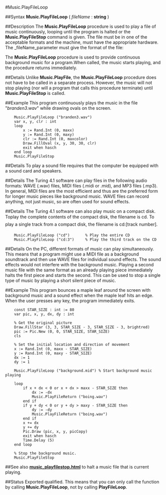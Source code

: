 
#Music.PlayFileLoop

##Syntax
**Music.PlayFileLoop** ( _fileName_ : **string** )



##Description
The **Music.PlayFileLoop** procedure is used to play a file of music continuously, looping until the program is halted or the **Music.PlayFileStop** command is given. The file must be in one of the acceptable formats and the machine, must have the appropriate hardware.
The _fileName_parameter must give the format of the file:





The **Music.PlayFileLoop** procedure is used to provide continuous background music for a program.When called, the music starts playing, and the procedure returns immediately.



##Details
Unlike **Music.PlayFile**, the **Music.PlayFileLoop** procedure does not have to be called in a separate process. However, the music will not stop playing (nor will a program that calls this procedure terminate) until **Music.PlayFileStop** is called.



##Example
This program continuously plays the music in the file "_branden3.wav_" while drawing ovals on the screen.


        Music.PlayFileLoop ("branden3.wav")
        var x, y, clr : int
        loop
            x := Rand.Int (0, maxx)
            y := Rand.Int (0, maxy)
            clr := Rand.Int (0, maxcolor)
            Draw.FillOval (x, y, 30, 30, clr)
            exit when hasch
        end loop
        Music.PlayFileStop
##Details
To play a sound file requires that the computer be equipped with a sound card and speakers.



##Details
The Turing 4.1 software can play files in the following audio formats: WAVE (.wav) files, MIDI files (.midi or .mid), and MP3 files (.mp3). In general, MIDI files are the most efficient and thus are the preferred form for longer music pieces like background music. WAVE files can record anything, not just music, so are often used for sound effects.



##Details
The Turing 4.1 software can also play music on a compact disk. Toplay the complete contents of the compact disk, the filename is &#147;cd&#148;. To play a single track from a compact disk, the filename is &#147;cd:[track number]&#148;.


        Music.PlayFileLoop ("cd")       % Play the entire CD
        Music.PlayFileLoop ("cd:3")     % Play the third track on the CD
        
##Details
On the PC, different formats of music can play simultaneously. This means that a program might use a MIDI file as a background soundtrack and then use WAVE files for individual sound effects. The sound effects would not interfere with the background music. Playing a second music file with the same format as an already playing piece immediately halts the first piece and starts the second.  This can be used to stop a single type of music by playing a short silent piece of music.



##Example
This program bounces a maple leaf around the screen with background music and a sound effect when the maple leaf hits an edge. When the user presses any key, the program immediately exits.


        const STAR_SIZE : int := 80
        var pic, x, y, dx, dy : int
        
        % Get the original picture
        Draw.FillStar (3, 3, STAR_SIZE - 3, STAR_SIZE - 3, brightred)
        pic := Pic.New (0, 0, STAR_SIZE, STAR_SIZE)
        cls
        
        % Set the initial location and direction of movement
        x := Rand.Int (0, maxx - STAR_SIZE)
        y := Rand.Int (0, maxy - STAR_SIZE)
        dx := 1
        dy := 1
        
        Music.PlayFileLoop ("background.mid") % Start background music playing
        
        loop
            if x + dx < 0 or x + dx > maxx - STAR_SIZE then
                dx := -dx
                Music.PlayFileReturn ("boing.wav")
            end if
            if y + dy < 0 or y + dy > maxy - STAR_SIZE then
                dy := -dy
                Music.PlayFileReturn ("boing.wav")
            end if
            x += dx
            y += dy
            Pic.Draw (pic, x, y, picCopy)
            exit when hasch
            Time.Delay (5)
        end loop
        
        % Stop the background music.
        Music.PlayFileStop
##See also
**[music_playfilestop.html](Music.PlayFileStop)** to halt a music file that is current playing.



##Status
Exported qualified.
This means that you can only call the function by calling **Music.PlayFileLoop**, not by calling **PlayFileLoop**.



